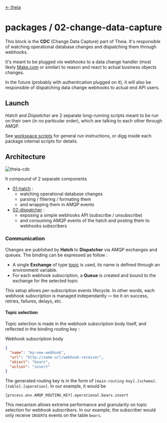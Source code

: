 [← theia](/README.md)

# packages / 02-change-data-capture

This block is the **CDC** (Change Data Capture) part of Theia. It's responsible of watching operational database changes and dispatching them through webhooks.

It's meant to be plugged *via* webhooks to a data change handler (most likely [Make.com](https://www.make.com/) or similar) to reason and react to actual business objects changes.

In the future (probably with authentication plugged on it), it will also be responsible of dispatching data change webhooks to actual end API users.

## Launch

*Hatch* and *Dispatcher* are 2 separate long-running scripts meant to be run on their own (in no particular order), which are talking to each other through AMQP.

See [workspace scripts](/README.md#workspace-scripts) for general run instructions, or digg inside each package internal scripts for details.

## Architecture

![theia-cdc](https://user-images.githubusercontent.com/10728426/212089625-0e4cb170-aa1e-4232-aeb8-58561cde754f.png)

It compound of 2 separate components
- [01-hatch](01-hatch) :
  - watching operational database changes
  - parsing / filtering / formating them
  - and wrapping them in AMQP events
- [02-dispatcher](02-webhooks) :
  - exposing a simple webhooks API (subscribe / unsubscribe)
  - and consuming AMQP events of the hatch and posting them to webhooks subscribers

### Communication

Changes are published by **Hatch** to **Dispatcher** via AMQP exchanges and queues.
The binding can be expressed as follow :

- A single **Exchange** of type [topic](https://www.cloudamqp.com/blog/rabbitmq-topic-exchange-explained.html) is used,
its name is defined through an environment variable.
- For each webhook subscription, a **Queue** is created and bound to the exchange for the selected topic

This setup allows per-subscription events lifecycle. In other words, each webhook subscription is managed independantly — be it on success, retries, failures, delays, etc.

#### Topic selection

Topic selection is made in the webhook subscription body itself, and reflected in the binding routing key :

Webhook subscription body
```JSON
{
  "name": "my-new-webhook",
  "url": "http://some-url/webhook-receiver",
  "object": "bears",
  "action": "insert"
}
```

The generated routing key is in the form of `[main-routing-key].[schema].[table].[operation]`. In our example, it would be
```
[process.env.AMQP_ROUTING_KEY].operational.bears.insert
```

This mecanism allows extreme performance and granularity on topic selection for webhook subscribers. In our example, the subscriber would only receive `INSERT`s events on the table `bears`.
